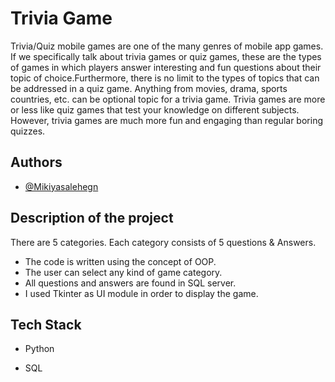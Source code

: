 
# Trivia Game
Trivia/Quiz mobile games are one of the many genres of mobile app games. If we specifically talk about trivia games 
or quiz games, these are the types of games in which players answer interesting and fun questions about their topic of 
choice.Furthermore, there is no limit to the types of topics that can be addressed in a quiz game. Anything from movies,
drama, sports countries, etc. can be optional topic for a trivia game. Trivia games are more or less like quiz games 
that test your knowledge on different subjects. However, trivia games are much more fun and engaging than regular boring quizzes.




## Authors

- [@Mikiyasalehegn](https://github.com/mikiyasalehegn)


## Description of the project

There are 5 categories. Each category consists of 5 questions & Answers.

- The code is written using the concept of OOP.
- The user can select any kind of game category.
- All questions and answers are found in SQL server.
- I used Tkinter as UI module in order to display the game.



## Tech Stack

- Python

- SQL

